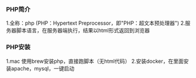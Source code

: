 ### PHP简介

1.全称：php (PHP：Hypertext Preprocessor，即"PHP：超文本预处理器")
2.服务器脚本语言，在服务器端执行，结果以html形式返回到浏览器

### PHP安装

1.mac 使用brew安装php，直接跑脚本（无html代码）
2.安装docker，在里面安装apache，mysql，一键启动